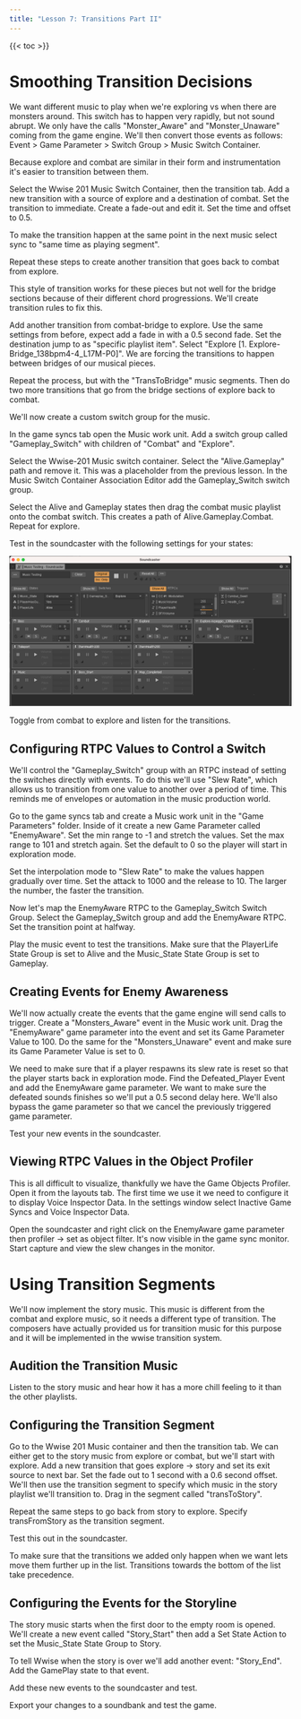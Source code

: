 ```yaml
---
title: "Lesson 7: Transitions Part II"
---
```


{{< toc >}}

# Smoothing Transition Decisions

We want different music to play when we're exploring vs when there are monsters around. This switch has to happen very rapidly, but not sound abrupt. We only have the calls "Monster_Aware" and "Monster_Unaware" coming from the game engine. We'll then convert those events as follows: Event > Game Parameter > Switch Group > Music Switch Container.

Because explore and combat are similar in their form and instrumentation it's easier to transition between them.

Select the Wwise 201 Music Switch Container, then the transition tab. Add a new transition with a source of explore and a destination of combat. Set the transition to immediate. Create a fade-out and edit it. Set the time and offset to 0.5.

To make the transition happen at the same point in the next music select sync to "same time as playing segment".

Repeat these steps to create another transition that goes back to combat from explore.

This style of transition works for these pieces but not well for the bridge sections because of their different chord progressions. We'll create transition rules to fix this.

Add another transition from combat-bridge to explore. Use the same settings from before, expect add a fade in with a 0.5 second fade. Set the destination jump to as "specific playlist item". Select "Explore [1. Explore-Bridge_138bpm4-4_L17M-P0]". We are forcing the transitions to happen between bridges of our musical pieces.

Repeat the process, but with the "TransToBridge" music segments. Then do two more transitions that go from the bridge sections of explore back to combat.

We'll now create a custom switch group for the music.

In the game syncs tab open the Music work unit. Add a switch group called "Gameplay_Switch" with children of "Combat" and "Explore".

Select the Wwise-201 Music switch container. Select the "Alive.Gameplay" path and remove it. This was a placeholder from the previous lesson. In the Music Switch Container Association Editor add the Gameplay_Switch switch group.

Select the Alive and Gameplay states then drag the combat music playlist onto the combat switch. This creates a path of Alive.Gameplay.Combat. Repeat for explore.

Test in the soundcaster with the following settings for your states:

![](soundcaster-1.png)

Toggle from combat to explore and listen for the transitions.

## Configuring RTPC Values to Control a Switch

We'll control the "Gameplay_Switch" group with an RTPC instead of setting the switches directly with events. To do this we'll use "Slew Rate", which allows us to transition from one value to another over a period of time. This reminds me of envelopes or automation in the music production world.

Go to the game syncs tab and create a Music work unit in the "Game Parameters" folder. Inside of it create a new Game Parameter called "EnemyAware". Set the min range to -1 and stretch the values. Set the max range to 101 and stretch again. Set the default to 0 so the player will start in exploration mode.

Set the interpolation mode to "Slew Rate" to make the values happen gradually over time. Set the attack to 1000 and the release to 10. The larger the number, the faster the transition.

Now let's map the EnemyAware RTPC to the Gameplay_Switch Switch Group. Select the Gameplay_Switch group and add the EnemyAware RTPC. Set the transition point at halfway.

Play the music event to test the transitions. Make sure that the PlayerLife State Group is set to Alive and the Music_State State Group is set to Gameplay.

## Creating Events for Enemy Awareness

We'll now actually create the events that the game engine will send calls to trigger. Create a "Monsters_Aware" event in the Music work unit. Drag the "EnemyAware" game parameter into the event and set its Game Parameter Value to 100. Do the same for the "Monsters_Unaware" event and make sure its Game Parameter Value is set to 0.

We need to make sure that if a player respawns its slew rate is reset so that the player starts back in exploration mode. Find the Defeated_Player Event and add the EnemyAware game parameter. We want to make sure the defeated sounds finishes so we'll put a 0.5 second delay here. We'll also bypass the game parameter so that we cancel the previously triggered game parameter.

Test your new events in the soundcaster.

## Viewing RTPC Values in the Object Profiler

This is all difficult to visualize, thankfully we have the Game Objects Profiler. Open it from the layouts tab. The first time we use it we need to configure it to display Voice Inspector Data. In the settings window select Inactive Game Syncs and Voice Inspector Data.

Open the soundcaster and right click on the EnemyAware game parameter then profiler -> set as object filter. It's now visible in the game sync monitor. Start capture and view the slew changes in the monitor.

# Using Transition Segments

We'll now implement the story music. This music is different from the combat and explore music, so it needs a different type of transition. The composers have actually provided us for transition music for this purpose and it will be implemented in the wwise transition system.

## Audition the Transition Music

Listen to the story music and hear how it has a more chill feeling to it than the other playlists.

## Configuring the Transition Segment

Go to the Wwise 201 Music container and then the transition tab. We can either get to the story music from explore or combat, but we'll start with explore. Add a new transition that goes explore -> story and set its exit source to next bar. Set the fade out to 1 second with a 0.6 second offset. We'll then use the transition segment to specify which music in the story playlist we'll transition to. Drag in the segment called "transToStory".

Repeat the same steps to go back from story to explore. Specify transFromStory as the transition segment.

Test this out in the soundcaster.

To make sure that the transitions we added only happen when we want lets move them further up in the list. Transitions towards the bottom of the list take precedence.

## Configuring the Events for the Storyline

The story music starts when the first door to the empty room is opened. We'll create a new event called "Story_Start" then add a Set State Action to set the Music_State State Group to Story.

To tell Wwise when the story is over we'll add another event: "Story_End". Add the GamePlay state to that event.

Add these new events to the soundcaster and test.

Export your changes to a soundbank and test the game.
